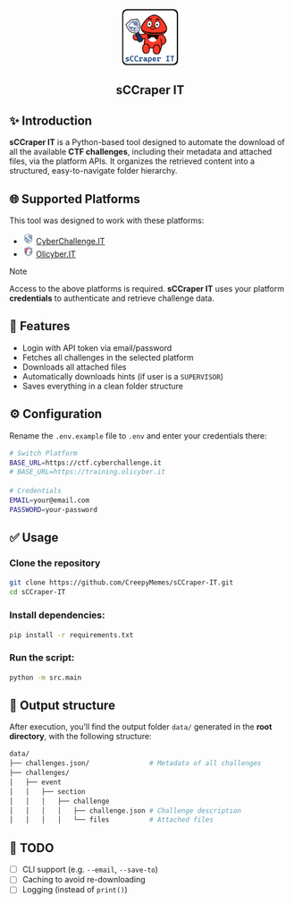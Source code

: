<div align="center"><img src="assets/sCCraper-IT-logo.png" height="100px" alt="sCCraper-IT logo"></div>

<h2 align="center">sCCraper IT</h2>

## ✨ Introduction

**sCCraper IT** is a Python-based tool designed to automate the download of all the available **CTF challenges**, including their metadata and attached files, via the platform APIs. It organizes the retrieved content into a structured, easy-to-navigate folder hierarchy.

## 🌐 Supported Platforms

This tool was designed to work with these platforms:

- <img src="assets/cyberchallenge-logo.png" height="20px" alt="CyberChallenge.IT logo"> [CyberChallenge.IT](https://cyberchallenge.it)
- <img src="assets/olicyber-logo.png" height="20px" alt="Olicyber.IT logo"> [Olicyber.IT](https://training.olicyber.it)

> [!NOTE]  
> Access to the above platforms is required. **sCCraper IT** uses your platform **credentials** to authenticate and retrieve challenge data.

## 🚀 Features

- Login with API token via email/password
- Fetches all challenges in the selected platform
- Downloads all attached files
- Automatically downloads hints (if user is a `SUPERVISOR`)
- Saves everything in a clean folder structure

## ⚙️ Configuration

Rename the `.env.example` file to `.env` and enter your credentials there:

```bash
# Switch Platform
BASE_URL=https://ctf.cyberchallenge.it
# BASE_URL=https://training.olicyber.it

# Credentials
EMAIL=your@email.com
PASSWORD=your-password
```

## ✅ Usage

### Clone the repository

```bash
git clone https://github.com/CreepyMemes/sCCraper-IT.git
cd sCCraper-IT
```

### Install dependencies:

```bash
pip install -r requirements.txt
```

### Run the script:

```bash
python -m src.main
```

## 📂 Output structure

After execution, you’ll find the output folder `data/` generated in the **root directory**, with the following structure:

```bash
data/
├── challenges.json/               # Metadata of all challenges
├── challenges/
│   ├── event
│   │   ├── section
│   │   │   ├── challenge
│   │   │   │   ├── challenge.json # Challenge description
│   │   │   │   └── files          # Attached files
```

## 📌 TODO

- [ ] CLI support (e.g. `--email`, `--save-to`)
- [ ] Caching to avoid re-downloading
- [ ] Logging (instead of `print()`)

